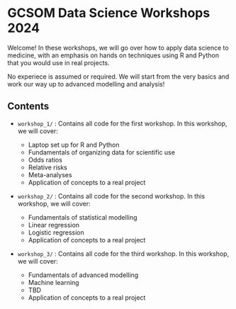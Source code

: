 # GCSOM Data Science Workshops 2024

Welcome! In these workshops, we will go over how to apply
data science to medicine, with an emphasis on hands on 
techniques using R and Python that you would use in real
projects. 

No experiece is assumed or required. We will start from the 
very basics and work our way up to advanced modelling and analysis!

## Contents 

- `workshop_1/` : Contains all code for the first workshop.
    In this workshop, we will cover: 
    - Laptop set up for R and Python 
    - Fundamentals of organizing data for scientific use
    - Odds ratios 
    - Relative risks 
    - Meta-analyses
    - Application of concepts to a real project

- `workshop_2/` : Contains all code for the second workshop.
    In this workshop, we will cover: 
    - Fundamentals of statistical modelling
    - Linear regression
    - Logistic regression
    - Application of concepts to a real project

- `workshop_3/` : Contains all code for the third workshop.
    In this workshop, we will cover: 
    - Fundamentals of advanced modelling 
    - Machine learning 
    - TBD 
    - Application of concepts to a real project
